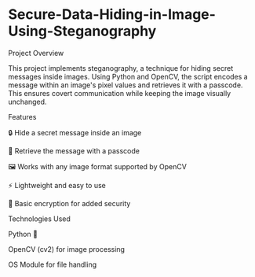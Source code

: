 # Secure-Data-Hiding-in-Image-Using-Steganography
Project Overview

This project implements steganography, a technique for hiding secret messages inside images. Using Python and OpenCV, the script encodes a message within an image's pixel values and retrieves it with a passcode. This ensures covert communication while keeping the image visually unchanged.

Features

🔒 Hide a secret message inside an image

🔑 Retrieve the message with a passcode

🖼 Works with any image format supported by OpenCV

⚡ Lightweight and easy to use

🔐 Basic encryption for added security

Technologies Used

Python 🐍

OpenCV (cv2) for image processing

OS Module for file handling
